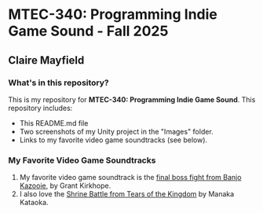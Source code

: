 # MTEC-340: Programming Indie Game Sound - Fall 2025
## Claire Mayfield


### What's in this repository?
This is my repository for **MTEC-340: Programming Indie Game Sound**. This repository includes: 
- This README.md file
- Two screenshots of my Unity project in the "Images" folder. 
- Links to my favorite video game soundtracks (see below). 


### My Favorite Video Game Soundtracks
1. My favorite video game soundtrack is the [final boss fight from Banjo Kazooie](https://youtu.be/k89y_LZuSYU?feature=shared), by Grant Kirkhope. 
2. I also love the [Shrine Battle from Tears of the Kingdom](https://www.youtube.com/watch?v=pVoQZp0sxCY) by Manaka Kataoka. 
